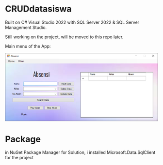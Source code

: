 # CRUDdatasiswa
Built on C# Visual Studio 2022 with SQL Server 2022 &amp; SQL Server Management Studio.

Still working on the project, will be moved to this repo later.

Main menu of the App:

![Main menu of the App](/1.PNG)

# Package
in NuGet Package Manager for Solution, i installed Microsoft.Data.SqlClient for the project
